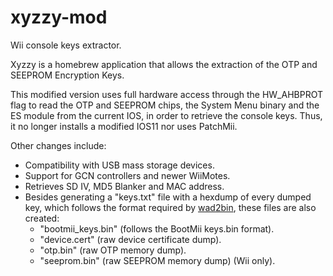 # xyzzy-mod
Wii console keys extractor.

Xyzzy is a homebrew application that allows the extraction of the OTP and SEEPROM Encryption Keys.

This modified version uses full hardware access through the HW_AHBPROT flag to read the OTP and SEEPROM chips, the System Menu binary and the ES module from the current IOS, in order to retrieve the console keys. Thus, it no longer installs a modified IOS11 nor uses PatchMii.

Other changes include:

* Compatibility with USB mass storage devices.
* Support for GCN controllers and newer WiiMotes.
* Retrieves SD IV, MD5 Blanker and MAC address.
* Besides generating a "keys.txt" file with a hexdump of every dumped key, which follows the format required by [wad2bin](https://github.com/DarkMatterCore/wad2bin), these files are also created:
    * "bootmii_keys.bin" (follows the BootMii keys.bin format).
    * "device.cert" (raw device certificate dump).
    * "otp.bin" (raw OTP memory dump).
    * "seeprom.bin" (raw SEEPROM memory dump) (Wii only).
